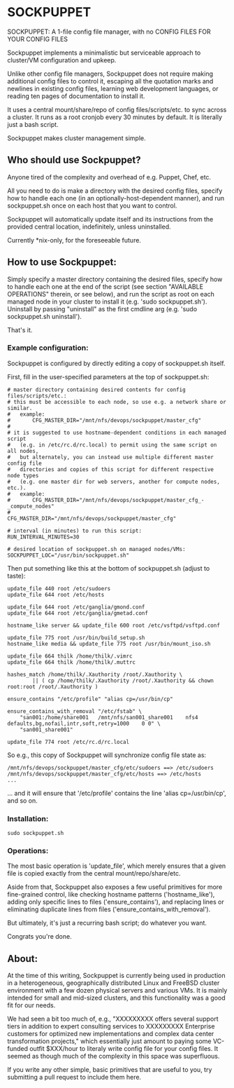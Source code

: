 # SOCKPUPPET

SOCKPUPPET: A 1-file config file manager, with no CONFIG FILES FOR YOUR CONFIG FILES

Sockpuppet implements a minimalistic but serviceable approach to cluster/VM
configuration and upkeep.

Unlike other config file managers, Sockpuppet does not require making
additional config files to control it, escaping all the quotation marks and
newlines in existing config files, learning web development languages, or
reading ten pages of documentation to install it.

It uses a central mount/share/repo of config files/scripts/etc. to sync
across a cluster.  It runs as a root cronjob every 30 minutes by default.
It is literally just a bash script.

Sockpuppet makes cluster management simple.

## Who should use Sockpuppet?

Anyone tired of the complexity and overhead of e.g. Puppet, Chef, etc.

All you need to do is make a directory with the desired config files,
specify how to handle each one (in an optionally-host-dependent manner),
and run sockpuppet.sh once on each host that you want to control.

Sockpuppet will automatically update itself and its instructions from
the provided central location, indefinitely, unless uninstalled.

Currently *nix-only, for the foreseeable future.

## How to use Sockpuppet:

Simply specify a master directory containing the desired files, specify how to
handle each one at the end of the script (see section "AVAILABLE OPERATIONS"
therein, or see below), and run the script as root on each managed node in your
cluster to install it (e.g. 'sudo sockpuppet.sh').  Uninstall by passing
"uninstall" as the first cmdline arg (e.g. 'sudo sockpuppet.sh uninstall').

That's it.

### Example configuration:

Sockpuppet is configured by directly editing a copy of sockpuppet.sh itself.

First, fill in the user-specified parameters at the top of sockpuppet.sh:

```shell
# master directory containing desired contents for config files/scripts/etc.:
# this must be accessible to each node, so use e.g. a network share or similar.
#   example:
#       CFG_MASTER_DIR="/mnt/nfs/devops/sockpuppet/master_cfg"
#
# it is suggested to use hostname-dependent conditions in each managed script
#   (e.g. in /etc/rc.d/rc.local) to permit using the same script on all nodes,
#   but alternately, you can instead use multiple different master config file
#   directories and copies of this script for different respective node types
#   (e.g. one master dir for web servers, another for compute nodes, etc.).
#   example:
#       CFG_MASTER_DIR="/mnt/nfs/devops/sockpuppet/master_cfg_-_compute_nodes"
#
CFG_MASTER_DIR="/mnt/nfs/devops/sockpuppet/master_cfg"

# interval (in minutes) to run this script:
RUN_INTERVAL_MINUTES=30

# desired location of sockpuppet.sh on managed nodes/VMs:
SOCKPUPPET_LOC="/usr/bin/sockpuppet.sh"
```

Then put something like this at the bottom of sockpuppet.sh (adjust to taste):

```shell
update_file 440 root /etc/sudoers
update_file 644 root /etc/hosts

update_file 644 root /etc/ganglia/gmond.conf
update_file 644 root /etc/ganglia/gmetad.conf

hostname_like server && update_file 600 root /etc/vsftpd/vsftpd.conf

update_file 775 root /usr/bin/build_setup.sh
hostname_like media && update_file 775 root /usr/bin/mount_iso.sh

update_file 664 thilk /home/thilk/.vimrc
update_file 664 thilk /home/thilk/.muttrc

hashes_match /home/thilk/.Xauthority /root/.Xauthority \
        || ( cp /home/thilk/.Xauthority /root/.Xauthority && chown root:root /root/.Xauthority )

ensure_contains "/etc/profile" "alias cp=/usr/bin/cp"

ensure_contains_with_removal "/etc/fstab" \
    "san001:/home/share001   /mnt/nfs/san001_share001    nfs4    defaults,bg,nofail,intr,soft,retry=1000    0 0" \
    "san001_share001"

update_file 774 root /etc/rc.d/rc.local
```

So e.g., this copy of Sockpuppet will synchronize config file state as:

```
/mnt/nfs/devops/sockpuppet/master_cfg/etc/sudoers ==> /etc/sudoers
/mnt/nfs/devops/sockpuppet/master_cfg/etc/hosts ==> /etc/hosts
...
```

... and it will ensure that '/etc/profile' contains the line 'alias cp=/usr/bin/cp', and so on.

### Installation:

```shell
sudo sockpuppet.sh
```

### Operations:

The most basic operation is 'update_file', which merely ensures that a
given file is copied exactly from the central mount/repo/share/etc.

Aside from that, Sockpuppet also exposes a few useful primitives for more
fine-grained control, like checking hostname patterns ('hostname_like'),
adding only specific lines to files ('ensure_contains'), and replacing
lines or eliminating duplicate lines from files ('ensure_contains_with_removal').

But ultimately, it's just a recurring bash script; do whatever you want.

Congrats you're done.

## About:

At the time of this writing, Sockpuppet is currently being used in production
in a heterogeneous, geographically distributed Linux and FreeBSD cluster
environment with a few dozen physical servers and various VMs.  It is mainly
intended for small and mid-sized clusters, and this functionality was a good
fit for our needs.

We had seen a bit too much of, e.g., "XXXXXXXXX offers several support tiers
in addition to expert consulting services to XXXXXXXXX Enterprise customers
for optimized new implementations and complex data center transformation
projects," which essentially just amount to paying some VC-funded outfit
$XXX/hour to literaly write config file for your config files.  It seemed
as though much of the complexity in this space was superfluous.

If you write any other simple, basic primitives that are useful to you, try
submitting a pull request to include them here.

